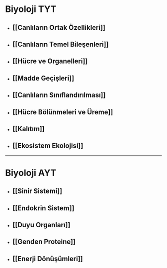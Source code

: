 # Biyoloji TYT
- ## [[Canlıların Ortak Özellikleri]]
- ## [[Canlıların Temel Bileşenleri]]
- ## [[Hücre ve Organelleri]]
- ## [[Madde Geçişleri]]
- ## [[Canlıların Sınıflandırılması]]
- ## [[Hücre Bölünmeleri ve Üreme]]
- ## [[Kalıtım]]
- ## [[Ekosistem Ekolojisi]]

---
# Biyoloji AYT
- ## [[Sinir Sistemi]]
- ## [[Endokrin Sistem]]
- ## [[Duyu Organları]]
- ## [[Genden Proteine]]
- ## [[Enerji Dönüşümleri]]
